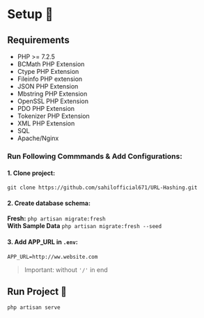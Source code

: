 # Setup :memo:

## Requirements

* PHP >= 7.2.5
* BCMath PHP Extension
* Ctype PHP Extension
* Fileinfo PHP extension
* JSON PHP Extension
* Mbstring PHP Extension
* OpenSSL PHP Extension
* PDO PHP Extension
* Tokenizer PHP Extension
* XML PHP Extension
* SQL
* Apache/Nginx

### Run Following Commmands & Add Configurations:

#### 1. Clone project:
`git clone https://github.com/sahilofficial671/URL-Hashing.git`

#### 2. Create database schema:
**Fresh:** `php artisan migrate:fresh`\
**With Sample Data** `php artisan migrate:fresh --seed`

#### 3. Add APP_URL in `.env`:
`APP_URL=http://ww.website.com`
> Important: without `'/'` in end

## Run Project :rocket:
`php artisan serve`
